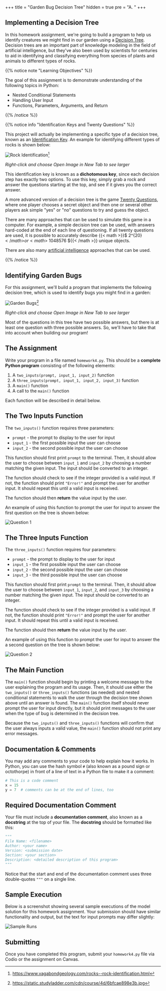 +++
title = "Garden Bug Decision Tree"
hidden = true
pre = "A. "
+++

## Implementing a Decision Tree

In this homework assignment, we're going to build a program to help us identify creatures we might find in our garden using a [Decision Tree](https://en.wikipedia.org/wiki/Decision_tree). Decision trees are an important part of knowledge modeling in the field of artificial intelligence, but they've also been used by scientists for centuries to aid in identifying and classifying everything from species of plants and animals to different types of rocks.

{{% notice note "Learning Objectives" %}}

The goal of this assignment is to demonstrate understanding of the following topics in Python:

* Nested Conditional Statements
* Handling User Input
* Functions, Parameters, Arguments, and Return


{{% /notice %}}

{{% notice info "Identification Keys and Twenty Questions" %}}

This project will actually be implementing a specific type of a decision tree, known as an [Identification Key](https://en.wikipedia.org/wiki/Identification_key). An example for identifying different types of rocks is shown below:

![Rock Identification](/images/hw4/rocks.jpg?classes=border,shadow)[^1]

_Right-click and choose Open Image in New Tab to see larger_


[^1]: https://www.vagabondgeology.com/rocks--rock-identification.html

This identification key is known as a **dichotomous key**, since each decision step has exactly two options. To use this key, simply grab a rock and answer the questions starting at the top, and see if it gives you the correct answer.

A more advanced version of a decision tree is the game [Twenty Questions](https://en.wikipedia.org/wiki/Twenty_questions), where one player chooses a secret object and then one or several other players ask simple "yes" or "no" questions to try and guess the object.

There are many approaches that can be used to simulate this game in a computer. For example, a simple decision tree can be used, with answers hard-coded at the end of each line of questioning. If all twenty questions are used, it is possible to accurately describe {{< math >}}$ 2^{20} ${{< /math >}} or {{< math >}}$ 1048576 ${{< /math >}} unique objects.

There are also many [artificial intelligence](https://www.baeldung.com/cs/decision-trees-20-questions) approaches that can be used. 

{{% /notice %}}

## Identifying Garden Bugs

For this assignment, we'll build a program that implements the following decision tree, which is used to identify bugs you might find in a garden:

![Garden Bugs](/images/hw4/bugs.jpg?classes=border,shadow)[^2]

_Right-click and choose Open Image in New Tab to see larger_

[^2]: https://static.studyladder.com/cdn/course/4d/6bfcae898e3b.jpg

Most of the questions in this tree have two possible answers, but there is at least one question with three possible answers. So, we'll have to take that into account when building our program!

## The Assignment

Write your program in a file named `homework4.py`. This should be a **complete Python program** consisting of the following elements:

1. A `two_inputs(prompt, input_1, input_2)` function
1. A `three_inputs(prompt, input_1, input_2, input_3)` function
1. A `main()` function
1. A call to the `main()` function

Each function will be described in detail below.

## The Two Inputs Function

The `two_inputs()` function requires three parameters:

* `prompt` - the prompt to display to the user for input
* `input_1` - the first possible input the user can choose
* `input_2` - the second possible input the user can choose

This function should first print `prompt` to the terminal. Then, it should allow the user to choose between `input_1` and `input_2` by choosing a number matching the given input. The input should be converted to an integer.

The function should check to see if the integer provided is a valid input. If not, the function should print `"Error!"` and prompt the user for another input. It should repeat this until a valid input is received.

The function should then **return** the value input by the user.

An example of using this function to prompt the user for input to answer the first question on the tree is shown below:

![Question 1](/images/hw4/q1.png?classes=border,shadow)

## The Three Inputs Function

The `three_inputs()` function requires four parameters:

* `prompt` - the prompt to display to the user for input
* `input_1` - the first possible input the user can choose
* `input_2` - the second possible input the user can choose
* `input_3` - the third possible input the user can choose

This function should first print `prompt` to the terminal. Then, it should allow the user to choose between `input_1`, `input_2`, and `input_3` by choosing a number matching the given input. The input should be converted to an integer.

The function should check to see if the integer provided is a valid input. If not, the function should print `"Error!"` and prompt the user for another input. It should repeat this until a valid input is received.

The function should then **return** the value input by the user.

An example of using this function to prompt the user for input to answer the a second question on the tree is shown below:

![Question 2](/images/hw4/q2.png?classes=border,shadow)

## The Main Function

The `main()` function should begin by printing a welcome message to the user explaining the program and its usage. Then, it should use either the `two_inputs()` or `three_inputs()` functions (as needed) and nested conditional statements to walk the user through the decision tree shown above until an answer is found. The `main()` function itself should never prompt the user for input directly, but it should print messages to the user when the type of bug is determined in the decision tree. 

Because the `two_inputs()` and `three_inputs()` functions will confirm that the user always inputs a valid value, the `main()` function should not print any error messages.  

## Documentation & Comments

You may add any comments to your code to help explain how it works. In Python, you can use the hash symbol `#` (also known as a pound sign or octothorpe) in front of a line of text in a Python file to make it a comment:

```python
# This is a code comment
x = 15
y = 7  # comments can be at the end of lines, too
```

## Required Documentation Comment

Your file must include a **documentation comment**, also known as a **docstring** at the top of your file. The **docstring** should be formatted like this:

```python
"""
File Name: <filename>
Author: <your name>
Version: <submission date>
Section: <your section>
Description: <detailed description of this program>
"""
```

Notice that the start and end of the documentation comment uses three double-quotes `"""` on a single line.

## Sample Execution

Below is a screenshot showing several sample executions of the model solution for this homework assignment. Your submission should have similar functionality and output, but the text for input prompts may differ slightly:

![Sample Runs](/images/hw4/examples.png?classes=border,shadow)

## Submitting

Once you have completed this program, submit your `homework4.py` file via Codio or the assignment on Canvas.